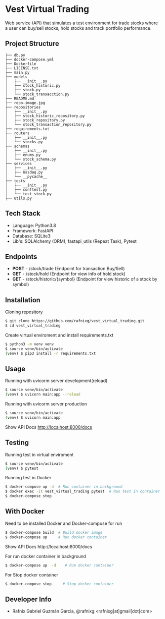 # Vest Virtual Trading

Web service (API) that simulates a test environment for trade stocks where a user can buy/sell stocks, hold stocks and track portfolio performance.

## Project Structure
```
├── db.py
├── docker-compose.yml
├── Dockerfile
├── LICENSE.txt
├── main.py
├── models
│   ├── __init__.py
│   ├── stock_historic.py
│   ├── stock.py
│   └── stock_transacction.py
├── README.md
├── repo-image.jpg
├── repositories
│   ├── __init__.py
│   ├── stock_historic_repository.py
│   ├── stock_repository.py
│   └── stock_transaction_repository.py
├── requirements.txt
├── routers
│   ├── __init__.py
│   └── stocks.py
├── schemas
│   ├── __init__.py
│   ├── enums.py
│   └── stock_schema.py
├── services
│   ├── __init__.py
│   ├── nasdaq.py
│   └── __pycache__
├── tests
│   ├── __init__.py
│   ├── conftest.py
│   └── test_stock.py
├── utils.py
```

## Tech Stack

- Language: Python3.8
- Framework: FastAPI
- Database: SQLite3
- Lib's: SQLAlchemy (ORM), fastapi_utils (Repeat Task), Pytest

## Endpoints
- **POST** - /stock/trade             (Endpoint for transaction Buy/Sell)
- **GET** - /stock/hold               (Endpoint for view info of hold stock)
- **GET** - /stock/historic/{symbol}  (Endpoint for view historic of a stock by symbol)

## Installation

Cloning repository
```bash
$ git clone https://github.com/rafnixg/vest_virtual_trading.git
$ cd vest_virtual_trading
```

Create virtual enviroment and install requirements.txt
```bash
$ python3 -m venv venv
$ source venv/bin/activate
(venv) $ pip3 install -r requirements.txt

```

## Usage
Running with uvicorm server development(reload)
```bash
$ source venv/bin/activate
(venv) $ uvicorn main:app --reload
```
Running with uvicorm server production
```bash
$ source venv/bin/activate
(venv) $ uvicorn main:app
```
Show API Docs
[http://localhost:8000/docs](http://localhost:8000/docs)

## Testing
Running test in virtual enviroment
```bash
$ source venv/bin/activate
(venv) $ pytest
```
Running test in Docker
```bash
$ docker-compose up -d  # Run container in background
$ docker exec -it vest_virtual_trading pytest  # Run test in container
$ docker-compose stop
```
## With Docker
Need to be installed Docker and Docker-compose for run
```bash
$ docker-compose build  # Build docker image
$ docker-compose up     # Run docker container
```
Show API Docs http://localhost:8000/docs

For run docker container in background
```bash
$ docker-compose up  -d    # Run docker container
```

For Stop docker container
```bash
$ docker-compose stop     # Stop docker container
```

## Developer Info
- Rafnix Gabriel Guzmán Garcia, @rafnixg <rafnixg[at]gmail[dot]com>